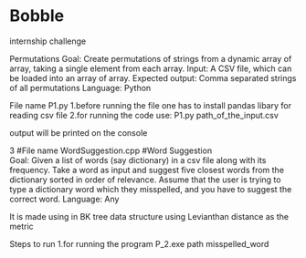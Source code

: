 # Bobble
internship challenge


Permutations
Goal: Create permutations of strings from a dynamic array of array, taking a single element from each array. 
Input: A CSV file, which can be loaded into an array of array. 
Expected output: Comma separated strings of all permutations 
Language: Python

File name P1.py
1.before running the file one has to install pandas libary for reading csv file
2.for running the code use:
          P1.py path_of_the_input.csv
          
 output will be printed on the console




3
#File name WordSuggestion.cpp
#Word Suggestion  
Goal: Given a list of words (say dictionary) in a csv file along with its frequency. Take a word as input and suggest five closest words from the dictionary sorted in order of relevance. 
Assume that the user is trying to type a dictionary word which they misspelled, and you have to suggest the correct word. 
Language: Any

It is made using in BK tree data structure using Levianthan distance as the metric


Steps to run
1.for running the program 
       P_2.exe path misspelled_word 
